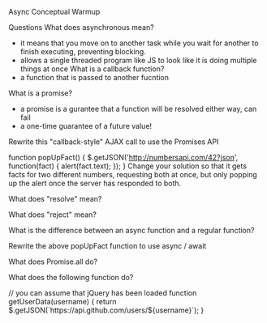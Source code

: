 Async Conceptual Warmup

Questions
What does asynchronous mean?
 - it means that you move on to another task while you wait for another to finish executing, preventing blocking.
 - allows a single threaded program like JS to look like it is doing multiple things at once 
What is a callback function?
- a function that is passed to another fucntion

What is a promise?
- a promise is a gurantee that a function will be resolved either way, can fail
- a one-time guarantee of a future value!


Rewrite this "callback-style" AJAX call to use the Promises API

function popUpFact() {
  $.getJSON('http://numbersapi.com/42?json', function(fact) {
    alert(fact.text);
  });
}
Change your solution so that it gets facts for two different numbers, requesting both at once, but only popping up the alert once the server has responded to both.

What does "resolve" mean?

What does "reject" mean?

What is the difference between an async function and a regular function?

Rewrite the above popUpFact function to use async / await

What does Promise.all do?

What does the following function do?

// you can assume that jQuery has been loaded
function getUserData(username) {
  return $.getJSON(`https://api.github.com/users/${username}`);
}